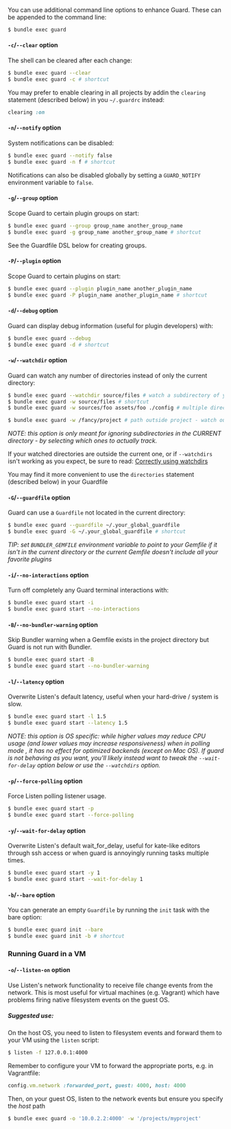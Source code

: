 
You can use additional command line options to enhance Guard. These can be appended to the command line:

```bash
$ bundle exec guard
```


#### `-c`/`--clear` option

The shell can be cleared after each change:

```bash
$ bundle exec guard --clear
$ bundle exec guard -c # shortcut
```

You may prefer to enable clearing in all projects by addin the `clearing`
statement (described below) in you `~/.guardrc` instead:

```ruby
clearing :on
```


#### `-n`/`--notify` option

System notifications can be disabled:

```bash
$ bundle exec guard --notify false
$ bundle exec guard -n f # shortcut
```

Notifications can also be disabled globally by setting a `GUARD_NOTIFY` environment variable to `false`.


#### `-g`/`--group` option

Scope Guard to certain plugin groups on start:

```bash
$ bundle exec guard --group group_name another_group_name
$ bundle exec guard -g group_name another_group_name # shortcut
```

See the Guardfile DSL below for creating groups.


#### `-P`/`--plugin` option

Scope Guard to certain plugins on start:

```bash
$ bundle exec guard --plugin plugin_name another_plugin_name
$ bundle exec guard -P plugin_name another_plugin_name # shortcut
```


#### `-d`/`--debug` option

Guard can display debug information (useful for plugin
developers) with:

```bash
$ bundle exec guard --debug
$ bundle exec guard -d # shortcut
```


#### `-w`/`--watchdir` option

Guard can watch any number of directories instead of only the current directory:

```bash
$ bundle exec guard --watchdir source/files # watch a subdirectory of your project
$ bundle exec guard -w source/files # shortcut
$ bundle exec guard -w sources/foo assets/foo ./config # multiple directories

$ bundle exec guard -w /fancy/project # path outside project - watch out! (see below)
```
*NOTE: this option is only meant for ignoring subdirectories in the CURRENT
directory - by selecting which ones to actually track.*

If your watched directories are outside the current one, or if `--watchdirs` isn't working
as you expect, be sure to read: [Correctly using watchdirs](https://github.com/guard/guard/wiki/Correctly-using-the---watchdir-option)

You may find it more convenient to use the `directories` statement (described
below) in your Guardfile


#### `-G`/`--guardfile` option

Guard can use a `Guardfile` not located in the current directory:

```bash
$ bundle exec guard --guardfile ~/.your_global_guardfile
$ bundle exec guard -G ~/.your_global_guardfile # shortcut
```
*TIP: set `BUNDLER_GEMFILE` environment variable to point to your Gemfile if it isn't in the current directory or the current Gemfile doesn't include all your favorite plugins*


#### `-i`/`--no-interactions` option

Turn off completely any Guard terminal interactions with:

```bash
$ bundle exec guard start -i
$ bundle exec guard start --no-interactions
```


#### `-B`/`--no-bundler-warning` option

Skip Bundler warning when a Gemfile exists in the project directory but Guard is not run with Bundler.

```bash
$ bundle exec guard start -B
$ bundle exec guard start --no-bundler-warning
```


#### `-l`/`--latency` option

Overwrite Listen's default latency, useful when your hard-drive / system is slow.

```bash
$ bundle exec guard start -l 1.5
$ bundle exec guard start --latency 1.5
```

*NOTE: this option is OS specific: while higher values may reduce CPU usage
(and lower values may increase responsiveness) when in polling mode , it has no
effect for optimized backends (except on Mac OS). If guard is not behaving as
you want, you'll likely instead want to tweak the `--wait-for-delay` option
below or use the `--watchdirs` option.*


#### `-p`/`--force-polling` option

Force Listen polling listener usage.

```bash
$ bundle exec guard start -p
$ bundle exec guard start --force-polling
```


#### `-y`/`--wait-for-delay` option

Overwrite Listen's default wait_for_delay, useful for kate-like editors through
ssh access or when guard is annoyingly running tasks multiple times.

```bash
$ bundle exec guard start -y 1
$ bundle exec guard start --wait-for-delay 1
```


#### `-b`/`--bare` option

You can generate an empty `Guardfile` by running the `init` task with the bare
option:

```bash
$ bundle exec guard init --bare
$ bundle exec guard init -b # shortcut
```


### Running Guard in a VM

#### `-o`/`--listen-on` option

Use Listen's network functionality to receive file change events from the network. This is most useful for virtual machines (e.g. Vagrant) which have problems firing native filesystem events on the guest OS.

##### Suggested use:

On the host OS, you need to listen to filesystem events and forward them to your VM using the `listen` script:

```bash
$ listen -f 127.0.0.1:4000
```

Remember to configure your VM to forward the appropriate ports, e.g. in Vagrantfile:

```ruby
config.vm.network :forwarded_port, guest: 4000, host: 4000
```

Then, on your guest OS, listen to the network events but ensure you specify the *host* path

```bash
$ bundle exec guard -o '10.0.2.2:4000' -w '/projects/myproject'
```
